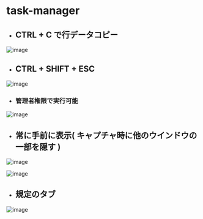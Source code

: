 # task-manager

- ## CTRL + C で行データコピー
![image](https://user-images.githubusercontent.com/1501327/204114010-807b9c19-74e5-480d-b8db-3214df7cceb6.png)

- ## CTRL + SHIFT + ESC
![image](https://user-images.githubusercontent.com/1501327/204114200-02adb06a-1f1f-4d05-990c-67b484feb42f.png)

  - ### 管理者権限で実行可能
  ![image](https://user-images.githubusercontent.com/1501327/204114283-4a03231a-51f2-4a2e-9305-2ca8886ae76d.png)

- ## 常に手前に表示( キャプチャ時に他のウインドウの一部を隠す )
![image](https://user-images.githubusercontent.com/1501327/204114315-dab0ccdc-5d8e-430a-b840-bee2dd6e62b7.png)

![image](https://user-images.githubusercontent.com/1501327/204119357-4d2564fc-7a53-4b8c-9414-3480c8750e22.png)


- ## 規定のタブ
![image](https://user-images.githubusercontent.com/1501327/204119107-391538fd-2935-4846-b3ae-5daf93292981.png)

